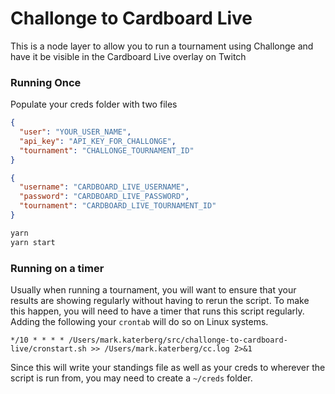 # Challonge to Cardboard Live

This is a node layer to allow you to run a tournament using Challonge and have it be visible in the Cardboard Live overlay on Twitch

### Running Once

Populate your creds folder with two files
```challonge.json
{
  "user": "YOUR_USER_NAME",
  "api_key": "API_KEY_FOR_CHALLONGE",
  "tournament": "CHALLONGE_TOURNAMENT_ID"
}
```

```cardboardLive.json
{
  "username": "CARDBOARD_LIVE_USERNAME",
  "password": "CARDBOARD_LIVE_PASSWORD",
  "tournament": "CARDBOARD_LIVE_TOURNAMENT_ID"
}
```

```js
yarn
yarn start
```


### Running on a timer

Usually when running a tournament, you will want to ensure that your results are showing regularly without having to rerun the script.
To make this happen, you will need to have a timer that runs this script regularly. Adding the following your `crontab` will do so on Linux systems.

```
*/10 * * * * /Users/mark.katerberg/src/challonge-to-cardboard-live/cronstart.sh >> /Users/mark.katerberg/cc.log 2>&1
```

Since this will write your standings file as well as your creds to wherever the script is run from, you may need to create a `~/creds` folder.
